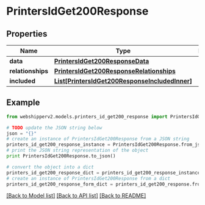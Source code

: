 # PrintersIdGet200Response


## Properties
Name | Type | Description | Notes
------------ | ------------- | ------------- | -------------
**data** | [**PrintersIdGet200ResponseData**](PrintersIdGet200ResponseData.md) |  | [optional] 
**relationships** | [**PrintersIdGet200ResponseRelationships**](PrintersIdGet200ResponseRelationships.md) |  | [optional] 
**included** | [**List[PrintersIdGet200ResponseIncludedInner]**](PrintersIdGet200ResponseIncludedInner.md) |  | [optional] 

## Example

```python
from webshipperv2.models.printers_id_get200_response import PrintersIdGet200Response

# TODO update the JSON string below
json = "{}"
# create an instance of PrintersIdGet200Response from a JSON string
printers_id_get200_response_instance = PrintersIdGet200Response.from_json(json)
# print the JSON string representation of the object
print PrintersIdGet200Response.to_json()

# convert the object into a dict
printers_id_get200_response_dict = printers_id_get200_response_instance.to_dict()
# create an instance of PrintersIdGet200Response from a dict
printers_id_get200_response_form_dict = printers_id_get200_response.from_dict(printers_id_get200_response_dict)
```
[[Back to Model list]](../README.md#documentation-for-models) [[Back to API list]](../README.md#documentation-for-api-endpoints) [[Back to README]](../README.md)


